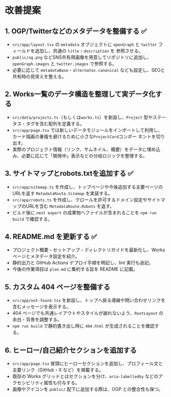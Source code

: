 # 改善提案

## 1. OGP/Twitterなどのメタデータを整備する ✅
- `src/app/layout.tsx` の `metadata` オブジェクトに `openGraph` と `twitter` フィールドを追加し、共通の `title`・`description` を
参照させる。
- `public/og.png` などSNS共有用画像を用意してリポジトリに追加し、`openGraph.images` と `twitter.images` で参照する。
- 必要に応じて `metadataBase`・`alternates.canonical` なども設定し、SEOと共有時の見栄えを整える。

## 2. Works一覧のデータ構造を整理して実データ化する
- `src/data/projects.ts`（もしくは`works.ts`）を新設し、`Project` 型やステータス・タグを含む配列を定義する。
- `src/app/page.tsx` では新しいデータモジュールをインポートして利用し、カード描画の重複を避けるために小さな`ProjectCard`コンポー
ネントを切り出す。
- 実際のプロジェクト情報（リンク、サムネイル、概要）をデータに埋め込み、必要に応じて「開発中」表示などの分岐ロジックを整理する。

## 3. サイトマップとrobots.txtを追加する ✅
- `src/app/sitemap.ts` を作成し、トップページや今後追加する主要ページのURLを返す `MetadataRoute.Sitemap` を実装する。
- `src/app/robots.ts` を作成し、クロールを許可するドメイン設定やサイトマップのURLを含む `MetadataRoute.Robots` を返す。
- ビルド後に `next export` の成果物へファイルが含まれることを `npm run build` で確認する。

## 4. README.md を更新する ✅
- プロジェクト概要・セットアップ・ディレクトリガイドを最新化し、Works ページとメタデータ設定を紹介。
- 静的出力と GitHub Actions デプロイ手順を明記し、lint 実行も追記。
- 今後の作業項目は `plan.md` に集約する旨を README に記載。

## 5. カスタム 404 ページを整備する
- `src/app/not-found.tsx` を新設し、トップへ戻る導線や問い合わせリンクを含むメッセージを表示する。
- 404 ページでも共通レイアウトやスタイルが崩れないよう、`RootLayout` の余白・背景を調整する。
- `npm run build` で静的書き出し時に `404.html` が生成されることを確認する。

## 6. ヒーロー/自己紹介セクションを追加する
- `src/app/page.tsx` 冒頭にヒーローセクションを追加し、プロフィール文と主要リンク（GitHub・X など）を掲載する。
- 既存の Works グリッドとはセクションを分け、`aria-labelledby` などのアクセシビリティ属性も付与する。
- 画像やアイコンを `public/` 配下に追加する際は、OGP との整合性も保つ。
